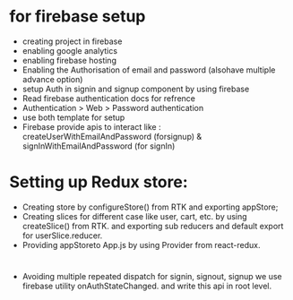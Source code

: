# for firebase setup

- creating project in firebase
- enabling google analytics
- enabling firebase hosting
- Enabling the Authorisation of email and password (alsohave multiple advance option)
- setup Auth in signin and signup component by using firebase
- Read firebase authentication docs for refrence
- Authentication > Web > Password authentication
- use both template for setup
- Firebase provide apis to interact
  like : createUserWithEmailAndPassword (forsignup) & signInWithEmailAndPassword (for signIn)

# Setting up Redux store:

- Creating store by configureStore() from RTK and exporting appStore;
- Creating slices for different case like user, cart, etc. by using createSlice() from RTK. and exporting sub reducers and default export for userSlice.reducer.
- Providing appStoreto App.js by using Provider from react-redux.

#

- Avoiding multiple repeated dispatch for signin, signout, signup we use firebase utility onAuthStateChanged. and write this api in root level.

